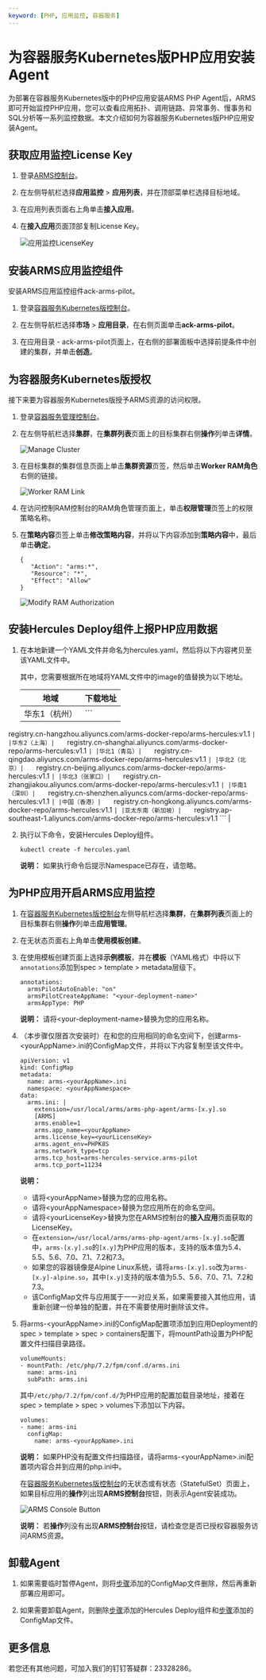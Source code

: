 ```yaml
---
keyword: [PHP, 应用监控, 容器服务]
---
```


# 为容器服务Kubernetes版PHP应用安装Agent

为部署在容器服务Kubernetes版中的PHP应用安装ARMS PHP Agent后，ARMS即可开始监控PHP应用，您可以查看应用拓扑、调用链路、异常事务、慢事务和SQL分析等一系列监控数据。本文介绍如何为容器服务Kubernetes版PHP应用安装Agent。

## 获取应用监控License Key

1.  登录[ARMS控制台](https://arms.console.aliyun.com/#/home)。

2.  在左侧导航栏选择**应用监控** \> **应用列表**，并在顶部菜单栏选择目标地域。

3.  在应用列表页面右上角单击**接入应用**。

4.  在**接入应用**页面顶部复制License Key。

    ![应用监控LicenseKey](https://static-aliyun-doc.oss-accelerate.aliyuncs.com/assets/img/zh-CN/6570348951/p132858.png)


## 安装ARMS应用监控组件

安装ARMS应用监控组件ack-arms-pilot。

1.  登录[容器服务Kubernetes版控制台](https://cs.console.aliyun.com/#/k8s/overview)。

2.  在左侧导航栏选择**市场** \> **应用目录**，在右侧页面单击**ack-arms-pilot**。

3.  在应用目录 - ack-arms-pilot页面上，在右侧的部署面板中选择前提条件中创建的集群，并单击**创造**。


## 为容器服务Kubernetes版授权

接下来要为容器服务Kubernetes版授予ARMS资源的访问权限。

1.  登录[容器服务管理控制台](https://cs.console.aliyun.com)。

2.  在左侧导航栏选择**集群**，在**集群列表**页面上的目标集群右侧**操作**列单击**详情**。

    ![Manage Cluster](https://static-aliyun-doc.oss-accelerate.aliyuncs.com/assets/img/zh-CN/3003700061/p53701.png)

3.  在目标集群的集群信息页面上单击**集群资源**页签，然后单击**Worker RAM角色**右侧的链接。

    ![Worker RAM Link](https://static-aliyun-doc.oss-accelerate.aliyuncs.com/assets/img/zh-CN/3003700061/p53704.png)

4.  在访问控制RAM控制台的RAM角色管理页面上，单击**权限管理**页签上的权限策略名称。

5.  在**策略内容**页签上单击**修改策略内容**，并将以下内容添加到**策略内容**中，最后单击**确定**。

    ```
    {
       "Action": "arms:*",
       "Resource": "*",
       "Effect": "Allow"
    }
    ```

    ![Modify RAM Authorization](https://static-aliyun-doc.oss-accelerate.aliyuncs.com/assets/img/zh-CN/6570348951/p53703.png)


## 安装Hercules Deploy组件上报PHP应用数据

1.  在本地新建一个YAML文件并命名为hercules.yaml，然后将以下内容拷贝至该YAML文件中。



    其中，您需要根据所在地域将YAML文件中的image的值替换为以下地址。

    |地域|下载地址|
    |--|----|
    |华东1（杭州）|    ```
registry.cn-hangzhou.aliyuncs.com/arms-docker-repo/arms-hercules:v1.1
    ``` |
    |华东2（上海）|    ```
registry.cn-shanghai.aliyuncs.com/arms-docker-repo/arms-hercules:v1.1
    ``` |
    |华北1（青岛）|    ```
registry.cn-qingdao.aliyuncs.com/arms-docker-repo/arms-hercules:v1.1
    ``` |
    |华北2（北京）|    ```
registry.cn-beijing.aliyuncs.com/arms-docker-repo/arms-hercules:v1.1
    ``` |
    |华北3（张家口）|    ```
registry.cn-zhangjiakou.aliyuncs.com/arms-docker-repo/arms-hercules:v1.1
    ``` |
    |华南1（深圳）|    ```
registry.cn-shenzhen.aliyuncs.com/arms-docker-repo/arms-hercules:v1.1
    ``` |
    |中国（香港）|    ```
registry.cn-hongkong.aliyuncs.com/arms-docker-repo/arms-hercules:v1.1
    ``` |
    |亚太东南（新加坡）|    ```
registry.ap-southeast-1.aliyuncs.com/arms-docker-repo/arms-hercules:v1.1
    ``` |

2.  执行以下命令，安装Hercules Deploy组件。

    ```
    kubectl create -f hercules.yaml
    ```

    **说明：** 如果执行命令后提示Namespace已存在，请忽略。


## 为PHP应用开启ARMS应用监控

1.  在[容器服务Kubernetes版控制台](https://cs.console.aliyun.com/#/k8s/overview)左侧导航栏选择**集群**，在**集群列表**页面上的目标集群右侧**操作**列单击**应用管理**。

2.  在无状态页面右上角单击**使用模板创建**。

3.  在使用模板创建页面上选择**示例模板**，并在**模板**（YAML格式）中将以下`annotations`添加到spec \> template \> metadata层级下。

    ```
    annotations:
      armsPilotAutoEnable: "on"
      armsPilotCreateAppName: "<your-deployment-name>"
      armsAppType: PHP                                
    ```

    **说明：** 请将<your-deployment-name\>替换为您的应用名称。

4.  （本步骤仅限首次安装时）在和您的应用相同的命名空间下，创建arms-<yourAppName\>.ini的ConfigMap文件，并将以下内容复制至该文件中。

    ```
    apiVersion: v1
    kind: ConfigMap
    metadata:
      name: arms-<yourAppName>.ini
      namespace: <yourAppNamespace>
    data:
      arms.ini: |
        extension=/usr/local/arms/arms-php-agent/arms-[x.y].so
        [ARMS]
        arms.enable=1
        arms.app_name=<yourAppName>
        arms.license_key=<yourLicenseKey>
        arms.agent_env=PHPK8S
        arms.network_type=tcp
        arms.tcp_host=arms-hercules-service.arms-pilot
        arms.tcp_port=11234
    ```

    **说明：**

    -   请将<yourAppName\>替换为您的应用名称。
    -   请将<yourAppNamespace\>替换为您应用所在的命名空间。
    -   请将<yourLicenseKey\>替换为您在ARMS控制台的**接入应用**页面获取的LicenseKey。
    -   在`extension=/usr/local/arms/arms-php-agent/arms-[x.y].so`配置中，`arms-[x.y].so`的`[x.y]`为PHP应用的版本，支持的版本值为5.4、5.5、5.6、7.0、7.1、7.2和7.3。
    -   如果您的容器镜像是Alpine Linux系统，请将`arms-[x.y].so`改为`arms-[x.y]-alpine.so`，其中`[x.y]`支持的版本值为5.5、5.6、7.0、7.1、7.2和7.3。
    -   该ConfigMap文件与应用属于一一对应关系，如果需要接入其他应用，请重新创建一份单独的配置，并在不需要使用时删除该文件。
5.  将arms-<yourAppName\>.ini的ConfigMap配置项添加到应用Deployment的spec \> template \> spec \> containers配置下，将mountPath设置为PHP配置文件扫描目录路径。

    ```
    volumeMounts:
    - mountPath: /etc/php/7.2/fpm/conf.d/arms.ini
      name: arms-ini
      subPath: arms.ini
    ```

    其中`/etc/php/7.2/fpm/conf.d/`为PHP应用的配置加载目录地址，接着在spec \> template \> spec \> volumes下添加以下内容。

    ```
    volumes:
    - name: arms-ini
      configMap:
        name: arms-<yourAppName>.ini
    ```

    **说明：** 如果PHP没有配置文件扫描路径，请将arms-<yourAppName\>.ini配置项内容合并到应用的php.ini中。

    在[容器服务Kubernetes版控制台](https://cs.console.aliyun.com/#/k8s/overview)的无状态或有状态（StatefulSet）页面上，如果目标应用的**操作**列出现**ARMS控制台**按钮，则表示Agent安装成功。

    ![ARMS Console Button](https://static-aliyun-doc.oss-accelerate.aliyuncs.com/assets/img/zh-CN/5017670061/p53712.png)

    **说明：** 若**操作**列没有出现**ARMS控制台**按钮，请检查您是否已授权容器服务访问ARMS资源。


## 卸载Agent

1.  如果需要临时暂停Agent，则将[步骤](#step_ha3_6ov_alh)添加的ConfigMap文件删除，然后再重新部署应用即可。

2.  如果需要卸载Agent，则删除[步骤](#step_y4n_031_gfg)添加的Hercules Deploy组件和[步骤](#step_ha3_6ov_alh)添加的ConfigMap文件。


## 更多信息

若您还有其他问题，可加入我们的钉钉答疑群：23328286。

